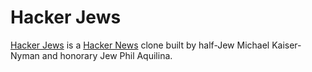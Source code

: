 # Hacker Jews

[Hacker Jews](http://hackerjews.herokuapp.com/) is a [Hacker News](http://news.ycombinator.com/) clone built by half-Jew Michael Kaiser-Nyman and honorary Jew Phil Aquilina.
